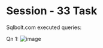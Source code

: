 # Session - 33 Task
Sqlbolt.com executed queries:

Qn 1:
![image](https://github.com/user-attachments/assets/54641126-3325-466d-a79e-578a1cd38f98)
